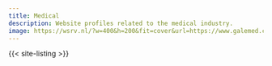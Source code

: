 ```yaml
---
title: Medical
description: Website profiles related to the medical industry.
image: https://wsrv.nl/?w=400&h=200&fit=cover&url=https://www.galemed.com/storage/media/theraphy/mechanical-ventilation/en/01.jpg
---
```


{{< site-listing >}}
